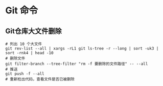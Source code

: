 # Git 命令

## Git仓库大文件删除

```shell
# 列出 10 个大文件
git rev-list --all | xargs -rL1 git ls-tree -r --long | sort -uk3 | sort -rnk4 | head -10
# 删除文件
git filter-branch --tree-filter "rm -f 要删除的文件路径" -- --all
# 推送
git push -f --all
# 重新检出代码，查看文件是否已被删除
```
